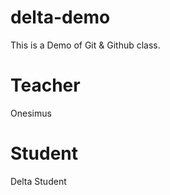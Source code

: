 # delta-demo
This is a Demo of Git &amp; Github class.


# Teacher 
Onesimus

# Student 
Delta Student